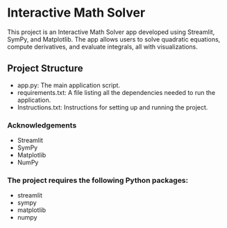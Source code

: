 # Interactive Math Solver

This project is an Interactive Math Solver app developed using Streamlit, SymPy, and Matplotlib. The app allows users to solve quadratic equations, compute derivatives, and evaluate integrals, all with visualizations.

## Project Structure

- app.py: The main application script.
- requirements.txt: A file listing all the dependencies needed to run the application.
- Instructions.txt: Instructions for setting up and running the project.

### Acknowledgements
- Streamlit
- SymPy
- Matplotlib
- NumPy

### The project requires the following Python packages:

- streamlit
- sympy
- matplotlib
- numpy
